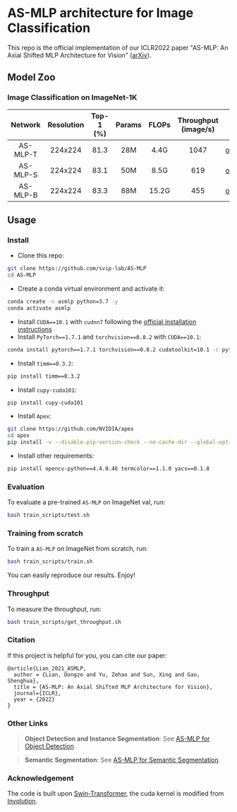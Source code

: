 # AS-MLP architecture for Image Classification

This repo is the official implementation of our ICLR2022 paper "AS-MLP: An Axial Shifted MLP Architecture for Vision" ([arXiv](https://arxiv.org/abs/2107.08391)). 

## Model Zoo

### Image Classification on ImageNet-1K

| Network | Resolution | Top-1 (%) | Params | FLOPs | Throughput (image/s) | model |
|:---:|:---:|:---:|:---:| :---:| :---:|:---:|
| AS-MLP-T | 224x224 | 81.3 | 28M | 4.4G | 1047 | [onedrive](https://shanghaitecheducn-my.sharepoint.com/:u:/g/personal/liandz_shanghaitech_edu_cn/Eb2lPJI2BshEjJxf9CmRkCUBnB63Wj25-FVVc6zJvgRg6w?e=dEQd5q) |
| AS-MLP-S | 224x224 | 83.1 | 50M | 8.5G | 619 | [onedrive](https://shanghaitecheducn-my.sharepoint.com/:u:/g/personal/liandz_shanghaitech_edu_cn/EVIbw8xHKk1Aq9MBQL-cRbIBVJA_hJE-HEVNf_GVgkw2iQ?e=QIIp2e) |
| AS-MLP-B | 224x224 | 83.3 | 88M | 15.2G | 455 | [onedrive](https://shanghaitecheducn-my.sharepoint.com/:u:/g/personal/liandz_shanghaitech_edu_cn/EZVBFW_LKctLqgrnnINy88wBRtGFava9wp_65emsvVW2KQ?e=clNjuw) |


## Usage

### Install

- Clone this repo:

```bash
git clone https://github.com/svip-lab/AS-MLP
cd AS-MLP
```

- Create a conda virtual environment and activate it:

```bash
conda create -n asmlp python=3.7 -y
conda activate asmlp
```

- Install `CUDA==10.1` with `cudnn7` following
  the [official installation instructions](https://docs.nvidia.com/cuda/cuda-installation-guide-linux/index.html)
- Install `PyTorch==1.7.1` and `torchvision==0.8.2` with `CUDA==10.1`:

```bash
conda install pytorch==1.7.1 torchvision==0.8.2 cudatoolkit=10.1 -c pytorch
```

- Install `timm==0.3.2`:

```bash
pip install timm==0.3.2
```

- Install `cupy-cuda101`:

```bash
pip install cupy-cuda101
```

- Install `Apex`:

```bash
git clone https://github.com/NVIDIA/apex
cd apex
pip install -v --disable-pip-version-check --no-cache-dir --global-option="--cpp_ext" --global-option="--cuda_ext" ./
```

- Install other requirements:

```bash
pip install opencv-python==4.4.0.46 termcolor==1.1.0 yacs==0.1.8
```

<!-- ### Data preparation

We use standard ImageNet dataset, you can download it from http://image-net.org/. We provide the following two ways to
load data:

- For standard folder dataset, move validation images to labeled sub-folders. The file structure should look like:
  ```bash
  $ tree data
  imagenet
  ├── train
  │   ├── class1
  │   │   ├── img1.jpeg
  │   │   ├── img2.jpeg
  │   │   └── ...
  │   ├── class2
  │   │   ├── img3.jpeg
  │   │   └── ...
  │   └── ...
  └── val
      ├── class1
      │   ├── img4.jpeg
      │   ├── img5.jpeg
      │   └── ...
      ├── class2
      │   ├── img6.jpeg
      │   └── ...
      └── ...
 
  ``` -->


### Evaluation

To evaluate a pre-trained `AS-MLP` on ImageNet val, run:

```bash
bash train_scripts/test.sh
```


### Training from scratch

To train a `AS-MLP` on ImageNet from scratch, run:

```bash
bash train_scripts/train.sh
```

You can easily reproduce our results. Enjoy!



### Throughput

To measure the throughput, run:

```bash
bash train_scripts/get_throughput.sh
```


### Citation
If this project is helpful for you, you can cite our paper:
```
@article{Lian_2021_ASMLP,
  author = {Lian, Dongze and Yu, Zehao and Sun, Xing and Gao, Shenghua},
  title = {AS-MLP: An Axial Shifted MLP Architecture for Vision},
  journal={ICLR},
  year = {2022}
}
```

### Other Links

> **Object Detection and Instance Segmentation**: See [AS-MLP for Object Detection](https://github.com/svip-lab/AS-MLP-Object-Detection).

> **Semantic Segmentation**: See [AS-MLP for Semantic Segmentation](https://github.com/svip-lab/AS-MLP-Semantic-Segmentation).



### Acknowledgement
The code is built upon [Swin-Transformer](https://github.com/microsoft/Swin-Transformer), the cuda kernel is modified from [Involution](https://github.com/d-li14/involution/blob/main/cls/mmcls/models/utils/involution_cuda.py).
